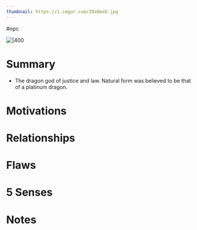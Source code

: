 ```yaml
---
thumbnail: https://i.imgur.com/Z9aOmxD.jpg
---
```


#npc

![|400](https://i.imgur.com/Z9aOmxD.jpg)
# Summary
- The dragon god of justice and law. Natural form was believed to be that of a platinum dragon.

# Motivations
# Relationships
# Flaws
# 5 Senses
# Notes
